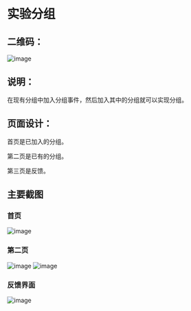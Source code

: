 # 实验分组

## 二维码：
![image](https://github.com/KuhnHuge/web-wechat-2017/blob/master/1514080901236/%E6%8D%95%E8%8E%B76.PNG)

## 说明：
在现有分组中加入分组事件，然后加入其中的分组就可以实现分组。

## 页面设计：
首页是已加入的分组。

第二页是已有的分组。

第三页是反馈。


## 主要截图
### 首页
![image](https://github.com/KuhnHuge/web-wechat-2017/blob/master/1514080901236/%E6%8D%95%E8%8E%B7.PNG)

### 第二页
![image](https://github.com/KuhnHuge/web-wechat-2017/blob/master/1514080901236/%E6%8D%95%E8%8E%B72.PNG)
![image](https://github.com/KuhnHuge/web-wechat-2017/blob/master/1514080901236/%E6%8D%95%E8%8E%B75.PNG)

### 反馈界面
![image](https://github.com/KuhnHuge/web-wechat-2017/blob/master/1514080901236/%E6%8D%95%E8%8E%B73.PNG)
